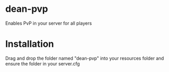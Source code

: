 # dean-pvp
Enables PvP in your server for all players

# Installation
Drag and drop the folder named "dean-pvp" into your resources folder and ensure the folder in your server.cfg
